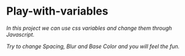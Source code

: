 # Play-with-variables


*In this project we can use css variables and change them through Javascript.*

*Try to change Spacing, Blur and Base Color and you will feel the fun.*